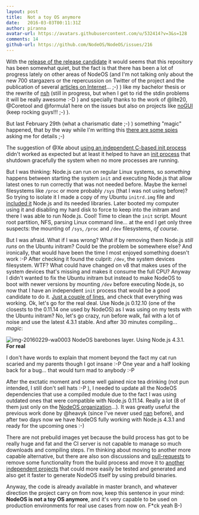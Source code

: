 ```yaml
---
layout: post
title:  Not a toy OS anymore
date:   2016-03-03T00:11:31Z
author: piranna
avatar-url: https://avatars.githubusercontent.com/u/532414?v=3&s=128
comments: 14
github-url: https://github.com/NodeOS/NodeOS/issues/216
---
```

With the [release of the release candidate](https://github.com/NodeOS/NodeOS/issues/181) it would seems that this repository has been somewhat quiet, but the fact is that there has been a lot of progress lately on other areas of NodeOS (and I'm not talking only about the new 700 stargazers or the repercussion on Twitter of the project and the publication of several [articles on Internet](https://www.toptal.com/nodejs/nodeos-the-javascript-based-operating-system)... ;-) ) like my bachelor thesis or the rewrite of [nsh](https://github.com/piranna/nsh) (still in progress, but when I get to rid the stdin problems it will be really awesome :-D ) and specially thanks to the work of @lite20, @Coretool and @formula1 here on the issues but also on projects like [noGUI](https://github.com/Coretool/noGUI) (keep rocking guys!!! ;-) ).

But last February 29th (what a charismatic date ;-) ) something "magic" happened, that by the way while I'm writting this [there are some spies](https://github.com/NodeOS/NodeOS/commit/050bb316986953726f661eb771fa3bb822890693#commitcomment-16460007) asking me for details ;-)

The suggestion of @Xe about [using an independent C-based init process](https://github.com/NodeOS/NodeOS/issues/187#issuecomment-164025249) didn't worked as expected but at least it helped to have an [init process](https://github.com/piranna/nodeos-init) that shutdown gracefully the system when no more processes are running.

But I was thinking: Node.js can run on regular Linux systems, so _something_ happens between starting the system `init` and executing Node.js that allow latest ones to run correctly that was not needed before. Maybe the kernel filesystems like `/proc` or more probably `/sys` (that I was not using before)? So trying to isolate it I made a copy of my Ubuntu `initrd.img` file and [included it](https://scaryreasoner.wordpress.com/2009/08/29/debugging-the-linux-boot-process/) Node.js and its needed libraries. Later booted my computer using it and disabling my hard disk to force to keep into the initram and there I was able to run Node.js. Cool! Time to clean the `init` script. Mount root partition, NFS, parsing Linux command line... at the end I get only three suspects: the mounting of `/sys`, `/proc` and `/dev` filesystems, _of course_.

But I was afraid. What if I was wrong? What if by removing them Node.js _still runs_ on the Ubuntu initram? Could be the problem be somewhere else? And ironically, that would have been the time I most enjoyed something doesn't work :-P After checking it found the culprit: `/dev`, the system devices filesystem. WTF? What could have changed on v8 that makes uses of the system devices that's missing and makes it consume the full CPU? Anyway I didn't wanted to fix the Ubuntu initram but instead to make NodeOS to boot with newer versions by mounting `/dev` before executing Node.js, so now that I have an independent `init` process that would be a good candidate to do it. [Just a couple of lines](https://github.com/piranna/nodeos-init/commit/e60693419caf5f8740d2b1b6767e8dccd85bbf59), and check that everything was working. Ok, let's go for the real deal. Use Node.js 0.12.10 (one of the closests to the 0.11.14 one used by NodeOS) as I was using on my tests with the Ubuntu initram? No, let's go crazy, run before walk, fail with a lot of noise and use the latest 4.3.1 stable. And after 30 minutes compiling... _magic_:

![img-20160229-wa0003](https://cloud.githubusercontent.com/assets/532414/13479054/a51aa6c0-e0d4-11e5-930b-aaa9e8d51470.jpg)
NodeOS barebones layer. Using Node.js 4.3.1. **For real**

I don't have words to explain that moment beyond the fact my cat run scaried and my parents though I got insane :-P One year and a half looking back for a bug... that would turn mad to anybody :-P

After the exctatic moment and some well gained nice tea drinking (not pun intended, I still don't sell hats :-P ), I needed to update all the NodeOS dependencies that use a compiled module due to the fact I was using outdated ones that were compatible with Node.js 0.11.14. Really a lot (8 of them just only on the [NodeOS organization](https://github.com/NodeOS)...). It was greatly useful the previous work done by @heavyk (since I've never used [nan](https://github.com/nodejs/nan) before), and after two days now we have NodeOS fully working with Node.js 4.3.1 and ready for the upcoming ones :-)

There are not prebuild images yet because the build process has got to be really huge and fat and the CI server is not capable to manage so much downloads and compiling steps. I'm thinking about moving to another more capable alternative, but there are also son discussions and [pull-requests](https://github.com/NodeOS/NodeOS/pull/214) to remove some functionality from the build process and move it to [another independent projects](https://github.com/NodeOS/nodeos-cross-toolchain) that could more easily be tested and generated and also get it faster to generate NodeOS itself by using prebuild binaries.

Anyway, the code is already available in master branch, and whatever direction the project carry on from now, keep this sentence in your mind: **NodeOS is not a toy OS anymore**, and it's very capable to be used on production environments for real use cases from now on. F*ck yeah B-)

